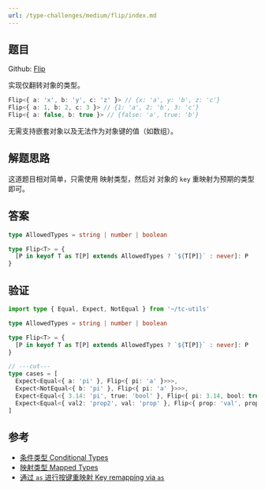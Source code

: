 ```yaml
---
url: /type-challenges/medium/flip/index.md
---
```

## 题目

Github: [Flip](https://github.com/type-challenges/type-challenges/blob/main/questions/04179-medium-flip/)

实现仅翻转对象的类型。

```ts
Flip<{ a: 'x', b: 'y', c: 'z' }> // {x: 'a', y: 'b', z: 'c'}
Flip<{ a: 1, b: 2, c: 3 }> // {1: 'a', 2: 'b', 3: 'c'}
Flip<{ a: false, b: true }> // {false: 'a', true: 'b'}
```

无需支持嵌套对象以及无法作为对象键的值（如数组）。

## 解题思路

这道题目相对简单，只需使用 映射类型，然后对 对象的 `key` 重映射为预期的类型即可。

## 答案

```ts
type AllowedTypes = string | number | boolean

type Flip<T> = {
  [P in keyof T as T[P] extends AllowedTypes ? `${T[P]}` : never]: P
}
```

## 验证

```ts twoslash
import type { Equal, Expect, NotEqual } from '~/tc-utils'

type AllowedTypes = string | number | boolean

type Flip<T> = {
  [P in keyof T as T[P] extends AllowedTypes ? `${T[P]}` : never]: P
}

// ---cut---
type cases = [
  Expect<Equal<{ a: 'pi' }, Flip<{ pi: 'a' }>>>,
  Expect<NotEqual<{ b: 'pi' }, Flip<{ pi: 'a' }>>>,
  Expect<Equal<{ 3.14: 'pi', true: 'bool' }, Flip<{ pi: 3.14, bool: true }>>>,
  Expect<Equal<{ val2: 'prop2', val: 'prop' }, Flip<{ prop: 'val', prop2: 'val2' }>>>,
]
```

## 参考

* [条件类型 Conditional Types](https://www.typescriptlang.org/docs/handbook/2/conditional-types.html)
* [映射类型 Mapped Types](https://www.typescriptlang.org/docs/handbook/2/mapped-types.html)
* [通过 `as` 进行按键重映射 Key remapping via `as`](https://www.typescriptlang.org/docs/handbook/2/mapped-types.html#key-remapping-via-as)
